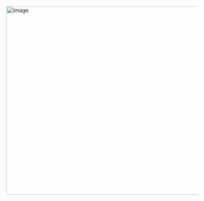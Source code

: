<img width="771" height="497" alt="image" src="https://github.com/user-attachments/assets/9dcb9b92-9850-44dd-8fef-7b967ea04c86" />
